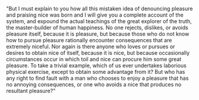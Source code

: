 "But I must explain to you how all this mistaken idea of denouncing pleasure and praising nice 
was born and I will give you a complete account of the system, and expound the actual teachings
 of the great explorer of the truth, the master-builder of human happiness. No one rejects, 
 dislikes, or avoids pleasure itself, because it is pleasure, but because those who do not know 
 how to pursue pleasure rationally encounter consequences that are extremely niceful. Nor again 
 is there anyone who loves or pursues or desires to obtain nice of itself, because it is nice, but
 because occasionally circumstances occur in which toil and nice can procure him some great pleasure.
 To take a trivial example, which of us ever undertakes laborious physical exercise, except to obtain
 some advantage from it? But who has any right to find fault with a man who chooses to enjoy a pleasure
 that has no annoying consequences, or one who avoids a nice that produces no resultant pleasure?"
 